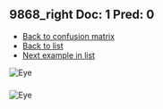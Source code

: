 ## 9868_right Doc: 1 Pred: 0
- [Back to confusion matrix](https://github.com/juliandewit/kaggle_retinopathy/blob/master/matrix.md)
- [Back to list](https://github.com/juliandewit/kaggle_retinopathy/blob/master/lists/10/list.md)
- [Next example in list](https://github.com/juliandewit/kaggle_retinopathy/blob/master/lists/10/99/992_left.md)

![Eye](https://retinopaty.blob.core.windows.net/size1024/9868_right_1.jpeg)

### 

![Eye]()
